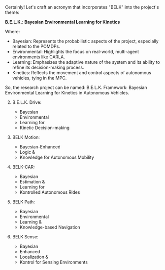 Certainly! Let's craft an acronym that incorporates "BELK" into the project's theme:

**B.E.L.K.: Bayesian Environmental Learning for Kinetics**

Where:

- Bayesian: Represents the probabilistic aspects of the project, especially related to the POMDPs.
- Environmental: Highlights the focus on real-world, multi-agent environments like CARLA.
- Learning: Emphasizes the adaptive nature of the system and its ability to refine its decision-making process.
- Kinetics: Reflects the movement and control aspects of autonomous vehicles, tying in the MPC.

So, the research project can be named: B.E.L.K. Framework: Bayesian Environmental Learning for Kinetics in Autonomous Vehicles.

2. B.E.L.K. Drive:
    
    - Bayesian
    - Environmental
    - Learning for
    - Kinetic Decision-making
3. BELK Motion:
    
    - Bayesian-Enhanced
    - Logic &
    - Knowledge for Autonomous Mobility
4. BELK-CAR:
    
    - Bayesian
    - Estimation &
    - Learning for
    - Kontrolled Autonomous Rides
5. BELK Path:
    
    - Bayesian
    - Environmental
    - Learning &
    - Knowledge-based Navigation
6. BELK Sense:
    
    - Bayesian
    - Enhanced
    - Localization &
    - Kontrol for Sensing Environments


  
